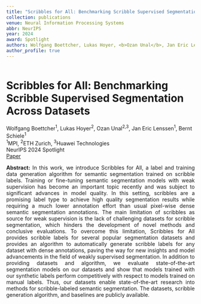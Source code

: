 ```yaml
---
title: "Scribbles for All: Benchmarking Scribble Supervised Segmentation Across Datasets"
collection: publications
venue: Neural Information Processing Systems
abbr: NeurIPS
year: 2024
award: Spotlight
authors: Wolfgang Boettcher, Lukas Hoyer, <b>Ozan Unal</b>, Jan Eric Lenssen, Bernt Schiele
author_profile: true
---
```


<head>
  <link rel="stylesheet" href="/assets/css/bulma.min.css">
  <link rel="stylesheet" href="/assets/css/bulma-carousel.min.css">
  <link rel="stylesheet" href="/assets/css/bulma-slider.min.css">
  <link rel="stylesheet" href="/assets/css/fontawesome.all.min.css">
  <link rel="stylesheet"
  href="https://cdn.jsdelivr.net/gh/jpswalsh/academicons@1/css/academicons.min.css">
  <link rel="stylesheet" href="/assets/css/index.css">
</head>
<div class="hero-body">
    <div class="container is-max-desktop">
        <div class="columns is-centered">
        <div class="column has-text-centered">
            <h1 class="title is-3 publication-title">Scribbles for All: Benchmarking Scribble Supervised Segmentation Across Datasets</h1>
            <div class="is-size-6 publication-authors">
                <span class="author-block">
                    Wolfgang Boettcher<sup>1</sup>, Lukas Hoyer<sup>2</sup>, Ozan Unal<sup>2,3</sup>, Jan Eric Lenssen<sup>1</sup>, Bernt Schiele<sup>1</sup>
                </span>
            </div>
            <div class="is-size-6 publication-authors">
                <span class="author-block"><sup>1</sup>MPI, <sup>2</sup>ETH Zurich,  <sup>3</sup>Huawei Technologies <br> NeurIPS 2024 Spotlight</span>
            </div>
            <div class="column has-text-centered">
                <div class="publication-links">
                    <span class="link-block">
                        <a href="https://arxiv.org/abs/2408.12489" target="_blank"
                        class="external-link button is-normal is-rounded is-dark">
                            <span>Paper</span>
                        </a>
                    </span>
                </div>
            </div>
        </div>     
    </div>
</div>
<p style="text-align: justify;"><b>Abstract:</b>  In this work, we introduce Scribbles for All, a label and training data generation algorithm for semantic segmentation trained on scribble labels. Training or fine-tuning semantic segmentation models with weak supervision has become an important topic recently and was subject to significant advances in model quality. In this setting, scribbles are a promising label type to achieve high quality segmentation results while requiring a much lower annotation effort than usual pixel-wise dense semantic segmentation annotations. The main limitation of scribbles as source for weak supervision is the lack of challenging datasets for scribble segmentation, which hinders the development of novel methods and conclusive evaluations. To overcome this limitation, Scribbles for All provides scribble labels for several popular segmentation datasets and provides an algorithm to automatically generate scribble labels for any dataset with dense annotations, paving the way for new insights and model advancements in the field of weakly supervised segmentation. In addition to providing datasets and algorithm, we evaluate state-of-the-art segmentation models on our datasets and show that models trained with our synthetic labels perform competitively with respect to models trained on manual labels. Thus, our datasets enable state-of-the-art research into methods for scribble-labeled semantic segmentation. The datasets, scribble generation algorithm, and baselines are publicly available.</p>
